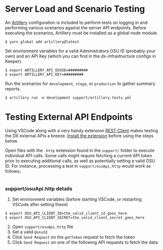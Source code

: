 # Server Load and Scenario Testing

An [Artillery](http://artillery.io) configuration is included to perform tests on logging in and performing various scenarios against the server API endpoints. Before executing the scenarios, Artillery must be installed as a global node module.

    $ yarn global add artillery@latest

Set environment variables for a valid Administrators OSU ID (probably your own) and an API Key (which you can find in the dx-infrastructure configs in Keeper).

    $ export ARTILLERY_API_OSUID=#########
    $ export ARTILLERY_API_KEY=#########

Run the scenarios for `development`, `stage`, or `production` to gather summary reports.

    $ artillery run -e development support/artillery.tests.yml

# Testing External API Endpoints

Using VSCode along with a very handy extension [REST Client](https://github.com/Huachao/vscode-restclient) makes testing the DX external APIs a breeze. [Install the extension](https://marketplace.visualstudio.com/items?itemName=humao.rest-client) before using the steps below.

Open files with the `.http` extension found in the `support/` folder to execute individual API calls. Some calls might require fetching a current API token prior to executing additional calls, as well as potentially setting a valid OSU ID. For instance, processing a test in `support/osuApi.http` would work as follows;

#

### support/osuApi.http details

1. Set environment variables (before starting VSCode, or restarting VSCode after setting these)

```
$ export OSU_API_CLIENT_ID=the_valid_client_id_goes_here
$ export OSU_API_CLIENT_SECRET=the_valid_client_secret_goes_here
```

2. Open `support/osuApi.http` file
3. Set a valid `@osuId`
4. Click `Send Request` on the `getToken` request to fetch the token
5. Click `Send Request` on one of the following API requests to fetch the data
